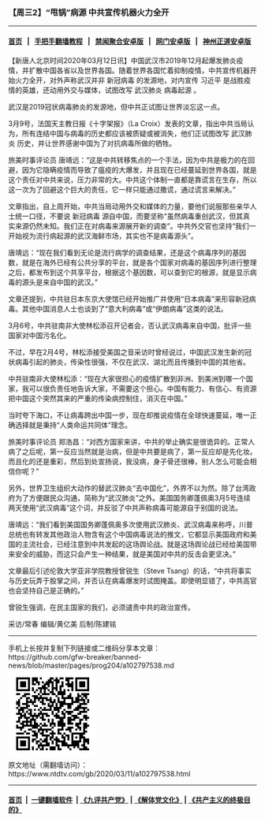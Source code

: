 ### 【周三2】“甩锅”病源 中共宣传机器火力全开
------------------------

#### [首页](https://github.com/gfw-breaker/banned-news/blob/master/README.md) &nbsp;&nbsp;|&nbsp;&nbsp; [手把手翻墙教程](https://github.com/gfw-breaker/guides/wiki) &nbsp;&nbsp;|&nbsp;&nbsp; [禁闻聚合安卓版](https://github.com/gfw-breaker/bn-android) &nbsp;&nbsp;|&nbsp;&nbsp; [网门安卓版](https://github.com/oGate2/oGate) &nbsp;&nbsp;|&nbsp;&nbsp; [神州正道安卓版](https://github.com/SzzdOgate/update) 



<div><div class="post_content" itemprop="articleBody">
 <p>
  【新唐人北京时间2020年03月12日讯】中国武汉市2019年12月起爆发肺炎疫情，并扩散中国各省以及世界各国。随着世界各国忙着抑制疫情，中共宣传机器开始火力全开，对外声称武汉并非
  <ok href="https://www.ntdtv.com/gb/新冠病毒.htm">
   新冠病毒
  </ok>
  的发源地，对内宣传
  <ok href="https://www.ntdtv.com/gb/习近平.htm">
   习近平
  </ok>
  是战胜疫情的英雄，还动用外交与媒体，试图改写
  <ok href="https://www.ntdtv.com/gb/武汉肺炎.htm">
   武汉肺炎
  </ok>
  <ok href="https://www.ntdtv.com/gb/病毒起源.htm">
   病毒起源
  </ok>
  。
 </p>
 <p>
  武汉是2019冠状病毒肺炎的发源地，但中共正试图让世界淡忘这一点。
 </p>
 <p>
  3月9号，法国天主教日报《十字架报》（La Croix）发表的文章，指出中共当局认为，所有连结中国与病毒的历史都应该被质疑或被消失，他们正试图改写
  <ok href="https://www.ntdtv.com/gb/武汉肺炎.htm">
   武汉肺炎
  </ok>
  历史，并让世界感谢中国为了对抗病毒所做的牺牲。
 </p>
 <p>
  旅美时事评论员 唐靖远：“这是中共转移焦点的一个手法，因为中共是极力的在回避，因为它隐瞒疫情而导致了瘟疫的大爆发，并且现在已经蔓延到世界各国，就是这个责任对中共来说，压力非常的大。中共这个体制一直都是靠谎言在生存，所以这一次为了回避这个巨大的责任，它一样只能通过撒谎，通过谎言来解决。”
 </p>
 <p>
  文章指出，自上周开始，中共当局动用外交和媒体的力量，要他们说服那些亲华人士统一口径，不要说
  <ok href="https://www.ntdtv.com/gb/新冠病毒.htm">
   新冠病毒
  </ok>
  源自中国，而要坚称“虽然病毒重创武汉，但其真实来源仍然未知。我们正在对病毒来源展开新的调查”。中共外交官也坚持“我们一开始视为流行病起源的武汉海鲜市场，其实也不是病毒源头”。
 </p>
 <p>
  唐靖远：“现在我们看到无论是流行病学的调查结果，还是这个病毒序列的基因数，就是在海外已经有公共分享的平台，就是各个国家对病毒的基因序列进行整理之后，都发布到这个共享平台，根据这个基因数，可以查到它的根源，就是显示病毒的源头是来自中国的武汉。”
 </p>
 <p>
  文章还提到，中共驻日本东京大使馆已经开始推广并使用“日本病毒”来形容新冠病毒。其他中国消息人士也谈到了“意大利病毒”或“伊朗病毒”这类的说法。
 </p>
 <p>
  3月6号，中共驻南非大使林松添召开记者会，否认武汉病毒来自中国，批评一些国家对中国污名化。
 </p>
 <p>
  不过，早在2月4号，林松添接受美国之音采访时曾经说过，中国武汉发生新的冠状病毒引起的肺炎，传染性很强，不仅在武汉、湖北而且传播到中国的其他省。
 </p>
 <p>
  中共驻南非大使林松添：“现在大家很担心的疫情扩散到非洲、到美洲到哪一个国家，我可以很负责任地告诉大家，不需要这个担心。中国有能力、有信心、有资源把中国这个突然其来的严重的传染病控制住，消灭在中国。”
 </p>
 <p>
  当时夸下海口，不让病毒跨出中国一步，现在却推说疫情在全球快速蔓延，唯一正确选择就是秉持“人类命运共同体”理念。
 </p>
 <p>
  旅美时事评论员 郑浩昌：“对西方国家来讲，中共的举止确实是很诡异的。正常人病了之后呢，第一反应当然就是治病，但是中共要是病了，第一反应却是先化妆。而且化的还是重彩，然后到处宣扬说，我没病，身子骨还很棒，别人怎么可能会相信你呢？”
 </p>
 <p>
  另外，世界卫生组织大动作的替武汉肺炎“去中国化”，外界不以为然。除了台湾政府为了方便跟民众沟通，简称为“武汉肺炎”之外。美国国务卿蓬佩奥3月5号连续两天使用“武汉病毒”这个词，并反驳了中共声称病毒可能源自于别国的说法。
 </p>
 <p>
  唐靖远：“我们看到美国国务卿蓬佩奥多次使用武汉肺炎、武汉病毒来称呼，川普总统也有转发其他政治人物含有这个中国病毒说法的推文，它都显示美国政府和美国的主流社会，已经注意到中共发起的这场舆论战。就是这场舆论战已经给美国带来安全的威胁，而这只会产生一种结果，就是美国对中共的反击会更坚决。”
 </p>
 <p>
  文章最后引述伦敦大学亚非学院教授曾锐生（Steve Tsang）的话，“中共将事实与历史玩弄于股掌之间，并否认在病毒爆发时试图掩盖。即使明显错了，中共高官也会坚持自己是正确的。”
 </p>
 <p>
  曾锐生强调，在民主国家的我们，必须谴责中共的政治宣传。
 </p>
 <p>
  采访/常春 编辑/黄亿美 后制/陈建铭
 </p>
 <div class="single_ad">
 </div>
</div>
</div>
<hr/>
手机上长按并复制下列链接或二维码分享本文章：<br/>
https://github.com/gfw-breaker/banned-news/blob/master/pages/prog204/a102797538.md <br/>
<a href='https://github.com/gfw-breaker/banned-news/blob/master/pages/prog204/a102797538.md'><img src='https://github.com/gfw-breaker/banned-news/blob/master/pages/prog204/a102797538.md.png'/></a> <br/>
原文地址（需翻墙访问）：https://www.ntdtv.com/gb/2020/03/11/a102797538.html


------------------------
#### [首页](https://github.com/gfw-breaker/banned-news/blob/master/README.md) &nbsp;|&nbsp; [一键翻墙软件](https://github.com/gfw-breaker/nogfw/blob/master/README.md) &nbsp;| [《九评共产党》](https://github.com/gfw-breaker/9ping.md/blob/master/README.md#九评之一评共产党是什么) | [《解体党文化》](https://github.com/gfw-breaker/jtdwh.md/blob/master/README.md) | [《共产主义的终极目的》](https://github.com/gfw-breaker/gczydzjmd.md/blob/master/README.md)


<img src='http://gfw-breaker.win/banned-news/pages/prog204/a102797538.md' width='0px' height='0px'/>